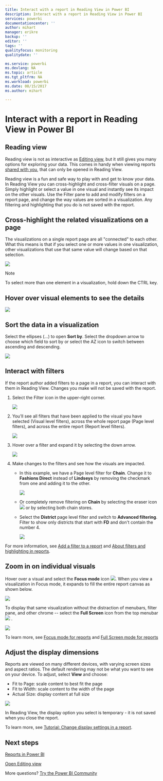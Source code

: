 ```yaml
---
title: Interact with a report in Reading View in Power BI
description: Interact with a report in Reading View in Power BI
services: powerbi
documentationcenter: ''
author: mihart
manager: erikre
backup: ''
editor: ''
tags: ''
qualityfocus: monitoring
qualitydate: ''

ms.service: powerbi
ms.devlang: NA
ms.topic: article
ms.tgt_pltfrm: NA
ms.workload: powerbi
ms.date: 08/15/2017
ms.author: mihart

---
```

# Interact with a report in Reading View in Power BI
## Reading view
Reading view is not as interactive as [Editing view](service-interact-with-a-report-in-editing-view.md), but it still gives you many options for exploring your data. This comes in handy when viewing reports [shared with you](service-share-dashboards.md), that can only be opened in Reading View.

Reading view is a fun and safe way to play with and get to know your data. In Reading View you can cross-highlight and cross-filter visuals on a page.  Simply highlight or select a value in one visual and instantly see its impact on the other visuals. Use the Filter pane to add and modify filters on a report page, and change the way values are sorted in a visualization. Any filtering and highlighting that you do is not saved with the report.

## Cross-highlight the related visualizations on a page
The visualizations on a single report page are all "connected" to each other.  What this means is that if you select one or more values in one visualization, other visualizations that use that same value will change based on that selection.

![](media/service-interact-with-a-report-in-reading-view/pagefilter3b.gif)

> [!NOTE]
> To select more than one element in a visualization, hold down the CTRL key.
> 
> 

## Hover over visual elements to see the details
![](media/service-interact-with-a-report-in-reading-view/amarillachart.png)

## Sort the data in a visualization
Select the ellipses (...) to open **Sort by**. Select the dropdown arrow to choose which field to sort by or select the AZ icon to switch between ascending and descending. 

![](media/service-interact-with-a-report-in-reading-view/pbi_changechartsort.gif) 

## Interact with filters
If the report author added filters to a page in a report, you can interact with them in Reading View. Changes you make will not be saved with the report.

1. Select the Filter icon in the upper-right corner.
   
   ![](media/service-interact-with-a-report-in-reading-view/filters.png)  
2. You'll see all filters that have been applied to the visual you have selected (Visual level filters), across the whole report page (Page level filters), and across the entire report (Report level filters).
   
   ![](media/service-interact-with-a-report-in-reading-view/power-bi-reading-filters.png)
3. Hover over a filter and expand it by selecting the down arrow.
   
   ![](media/service-interact-with-a-report-in-reading-view/power-bi-expan-filter.png)
4. Make changes to the filters and see how the visuals are impacted.  
   
   * In this example, we have a Page level filter for **Chain**. Change it to **Fashions Direct** instead of **Lindseys** by removing the checkmark from one and adding it to the other.
     
     ![](media/service-interact-with-a-report-in-reading-view/power-bi-filter-chain.png)
   * Or completely remove filtering on **Chain** by selecting the eraser icon ![](media/service-interact-with-a-report-in-reading-view/power-bi-eraser-icon.png) or by selecting both chain stores.
   * Select the **District** page level filter and switch to **Advanced filtering**. Filter to show only districts that start with **FD** and don't contain the number 4.
     
     ![](media/service-interact-with-a-report-in-reading-view/power-bi-advanced-filter.png)

For more information, see [Add a filter to a report](power-bi-report-add-filter.md) and [About filters and highlighting in reports](power-bi-reports-filters-and-highlighting.md).

## Zoom in on individual visuals
Hover over a visual and select the **Focus mode** icon ![](media/service-interact-with-a-report-in-reading-view/pbi_popouticon.jpg). When you view a visualization in Focus mode, it expands to fill the entire report canvas as shown below.

![](media/service-interact-with-a-report-in-reading-view/powerbi-focus-mode.png)

To display that same visualization without the distraction of menubars, filter pane, and other chrome -- select the **Full Screen** icon from the top menubar  ![](media/service-interact-with-a-report-in-reading-view/power-bi-focus-icon.png)  .

![](media/service-interact-with-a-report-in-reading-view/power-bi-full-screen.png)

To learn more, see [Focus mode for reports](service-focus-mode.md) and [Full Screen mode for reports](service-fullscreen-mode.md)

## Adjust the display dimensions
Reports are viewed on many different devices, with varying screen sizes and aspect ratios.  The default rendering may not be what you want to see on your device.  To adjust, select **View** and choose:

* Fit to Page: scale content to best fit the page
* Fit to Width: scale content to the width of the page
* Actual Size: display content at full size  

![](media/service-interact-with-a-report-in-reading-view/power-bi-view.png)

  In Reading View, the display option you select is temporary - it is not saved when you close the report.

  To learn more, see [Tutorial: Change display settings in a report](power-bi-change-report-display-settings.md).

## Next steps
[Reports in Power BI](powerbi-service-reports.md)

[Open Editing view](powerbi-service-go-from-reading-view-to-editing-view.md)

More questions? [Try the Power BI Community](http://community.powerbi.com/)

